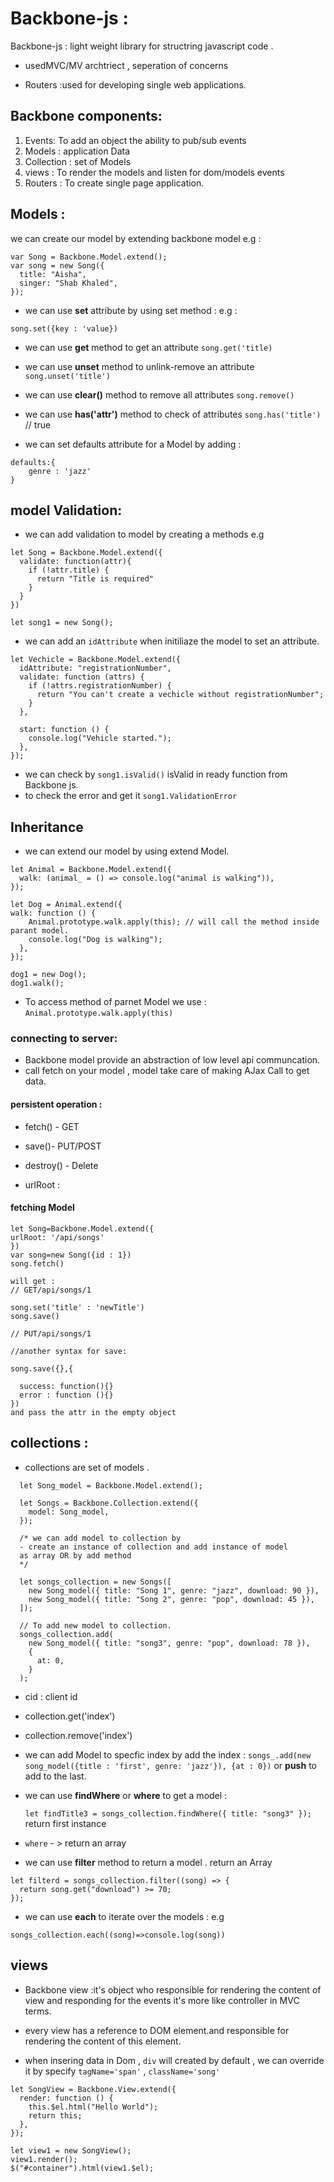 # Backbone-js :

Backbone-js : light weight library for structring javascript code .

- usedMVC/MV archtriect , seperation of concerns

- Routers :used for developing single web applications.

## Backbone components:

1. Events: To add an object the ability to pub/sub events
2. Models : application Data
3. Collection : set of Models
4. views : To render the models and listen for dom/models events
5. Routers : To create single page application.

## Models :

we can create our model by extending backbone model e.g :

```
var Song = Backbone.Model.extend();
var song = new Song({
  title: "Aisha",
  singer: "Shab Khaled",
});
```

- we can use **set** attribute by using set method :
  e.g :

```
song.set({key : 'value})
```

- we can use **get** method to get an attribute
  `song.get('title)`

- we can use **unset** method to unlink-remove an attribute
  `song.unset('title')`

- we can use **clear()** method to remove all attributes
  `song.remove()`

- we can use **has('attr')** method to check of attributes
  `song.has('title')` // true

- we can set defaults attribute for a Model by adding :

```
defaults:{
    genre : 'jazz'
}
```

## model Validation:

- we can add validation to model by creating a methods e.g

```
let Song = Backbone.Model.extend({
  validate: function(attr){
    if (!attr.title) {
      return "Title is required"
    }
  }
})

let song1 = new Song();

```

- we can add an `idAttribute` when initiliaze the model to set an attribute.

```
let Vechicle = Backbone.Model.extend({
  idAttribute: "registrationNumber",
  validate: function (attrs) {
    if (!attrs.registrationNumber) {
      return "You can't create a vechicle without registrationNumber";
    }
  },

  start: function () {
    console.log("Vehicle started.");
  },
});

```

- we can check by `song1.isValid()` isValid in ready function from Backbone js.
- to check the error and get it `song1.ValidationError`

## Inheritance

- we can extend our model by using extend Model.

```
let Animal = Backbone.Model.extend({
  walk: (animal_ = () => console.log("animal is walking")),
});

let Dog = Animal.extend({
walk: function () {
    Animal.prototype.walk.apply(this); // will call the method inside parant model.
    console.log("Dog is walking");
  },
});

dog1 = new Dog();
dog1.walk();

```

- To access method of parnet Model we use :
  `Animal.prototype.walk.apply(this)`

### connecting to server:

- Backbone model provide an abstraction of low level api communcation.
- call fetch on your model , model take care of making AJax Call to get data.

#### persistent operation :

- fetch() - GET
- save()- PUT/POST
- destroy() - Delete

- urlRoot :

#### fetching Model

```
let Song=Backbone.Model.extend({
urlRoot: '/api/songs'
})
var song=new Song({id : 1})
song.fetch()

will get :
// GET/api/songs/1

song.set('title' : 'newTitle')
song.save()

// PUT/api/songs/1

//another syntax for save:

song.save({},{

  success: function(){}
  error : function (){}
})
and pass the attr in the empty object
```

## collections :

- collections are set of models .

```
  let Song_model = Backbone.Model.extend();

  let Songs = Backbone.Collection.extend({
    model: Song_model,
  });

  /* we can add model to collection by
  - create an instance of collection and add instance of model
  as array OR by add method
  */

  let songs_collection = new Songs([
    new Song_model({ title: "Song 1", genre: "jazz", download: 90 }),
    new Song_model({ title: "Song 2", genre: "pop", download: 45 }),
  ]);

  // To add new model to collection.
  songs_collection.add(
    new Song_model({ title: "song3", genre: "pop", download: 78 }),
    {
      at: 0,
    }
  );

```

- cid : client id
- collection.get('index')
- collection.remove('index')
- we can add Model to specfic index by add the index :
  `songs_.add(new song_model({title : 'first', genre: 'jazz'}), {at : 0})` or **push** to add to the last.

- we can use **findWhere** or **where** to get a model :

  `let findTitle3 = songs_collection.findWhere({ title: "song3" });` return first instance

- `where` - > return an array

- we can use **filter** method to return a model . return an Array

```
let filterd = songs_collection.filter((song) => {
  return song.get("download") >= 70;
});
```

- we can use **each** to iterate over the models :
  e.g

```
songs_collection.each((song)=>console.log(song))
```

## views

- Backbone view :it's object who responsible for rendering the content of view and responding for the events it's more like controller in MVC terms.

- every view has a reference to DOM element.and responsible for rendering the content of this element.

- when insering data in Dom , `div` will created by default , we can override it by specify `tagName='span'` , `className='song'`

```
let SongView = Backbone.View.extend({
  render: function () {
    this.$el.html("Hello World");
    return this;
  },
});

let view1 = new SongView();
view1.render();
$("#container").html(view1.$el);


```
